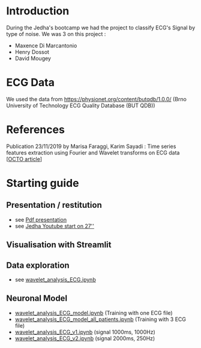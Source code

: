 # Introduction

During the Jedha's bootcamp we had the project to classify ECG's Signal by type of noise.
We was 3 on this project :

- Maxence Di Marcantonio
- Henry Dossot
- David Mougey

# ECG Data

We used the data from https://physionet.org/content/butqdb/1.0.0/
(Brno University of Technology ECG Quality Database (BUT QDB))


# References

Publication 23/11/2019 by Marisa Faraggi, Karim Sayadi : Time series features extraction using Fourier and Wavelet transforms on ECG data [[OCTO article](https://blog.octo.com/en/time-series-features-extraction-using-fourier-and-wavelet-transforms-on-ecg-data/)] 

# Starting guide

## Presentation / restitution

- see [Pdf presentation](./jedhateam.pdf)
- see [Jedha Youtube start on 27''](https://youtu.be/ufXkcudT7vE?t=1617)

## Visualisation with Streamlit

## Data exploration

- see [wavelet_analysis_ECG.ipynb](./wavelet_analysis_ECG.ipynb)

## Neuronal Model

- [wavelet_analysis_ECG_model.ipynb](./wavelet_analysis_ECG_model.ipynb) (Training with one ECG file)
- [wavelet_analysis_ECG_model_all_patients.ipynb](./wavelet_analysis_ECG_model_all_patients.ipynb)  (Training with 3 ECG file)
- [wavelet_analysis_ECG_v1.ipynb](./wavelet_analysis_ECG_v1.ipynb) (signal 1000ms, 1000Hz)
- [wavelet_analysis_ECG_v2.ipynb](./wavelet_analysis_ECG_v2.ipynb) (signal 2000ms, 250Hz)
